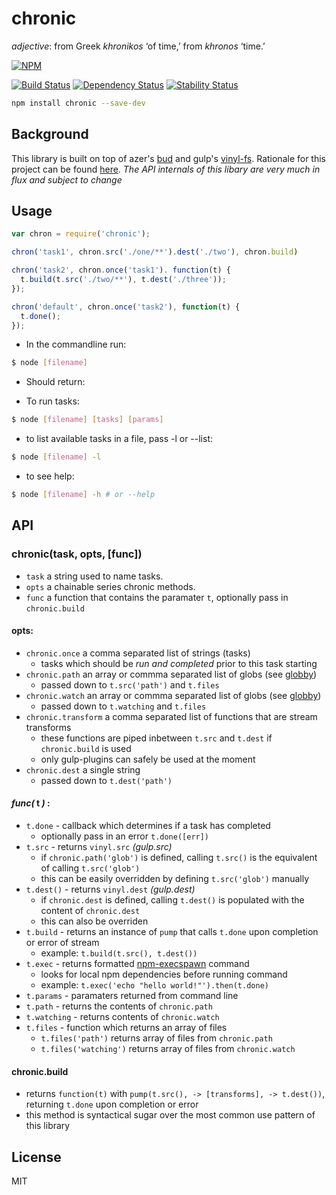 # chronic 

*adjective*: from Greek *khronikos* ‘of time,’ from *khronos* ‘time.’

[![NPM](https://nodei.co/npm/chronic.png)](https://nodei.co/npm/chronic/)

[![Build Status](https://img.shields.io/travis/codingalchemy/chronic.svg?style=flat-square)](https://travis-ci.org/codingalchemy/chronic)
[![Dependency Status](https://img.shields.io/david/codingalchemy/chronic.svg?style=flat-square)](https://david-dm.org/codingalchemy/chronic)
[![Stability Status](https://img.shields.io/badge/stability-unstable-orange.svg?style=flat-square)](https://github.com/dominictarr/stability#experimental)

```bash
npm install chronic --save-dev
```

## Background

This library is built on top of azer's [bud](https://github.com/azer/bud) and gulp's [vinyl-fs](https://github.com/wearefractal/vinyl-fs). Rationale for this project can be found [here](https://github.com/codingalchemy/chronic/blob/master/RATIONALE.md).
*The API internals of this libary are very much in flux and subject to change*


## Usage

``` js
var chron = require('chronic');

chron('task1', chron.src('./one/**').dest('./two'), chron.build)

chron('task2', chron.once('task1'). function(t) {
  t.build(t.src('./two/**'), t.dest('./three'));
});

chron('default', chron.once('task2'), function(t) {
  t.done();
});

```
- In the commandline run:

```bash
$ node [filename] 
```

- Should return:


- To run tasks:

```bash
$ node [filename] [tasks] [params]
```

- to list available tasks in a file, pass -l or --list:

```bash
$ node [filename] -l
```

- to see help:

```bash
$ node [filename] -h # or --help
```

## API

### chronic(task, opts, [func])

- `task` a string used to name tasks. 
- `opts` a chainable series chronic methods. 
- `func` a function that contains the paramater `t`, optionally pass in `chronic.build`

#### opts:

- `chronic.once` a comma separated list of strings (tasks)
  - tasks which should be *run and completed* prior to this task starting
- `chronic.path` an array or commma separated list of globs (see [globby](https://github.com/sindresorhus/globby))
  - passed down to `t.src('path')` and `t.files`
- `chronic.watch` an array or commma separated list of globs (see [globby](https://github.com/sindresorhus/globby))
  - passed down to `t.watching` and `t.files`
- `chronic.transform` a comma separated list of functions that are stream transforms
  - these functions are piped inbetween `t.src` and `t.dest` if `chronic.build` is used
  - only gulp-plugins can safely be used at the moment 
- `chronic.dest` a single string 
  - passed down to `t.dest('path')`

#### *func(* **t** *)* :

- `t.done` - callback which determines if a task has completed
  - optionally pass in an error `t.done([err])`
- `t.src` - returns `vinyl.src` *(gulp.src)*
  - if `chronic.path('glob')` is defined, calling `t.src()` is the equivalent of calling `t.src('glob')`
  - this can be easily overridden by defining `t.src('glob')` manually
- `t.dest()` - returns `vinyl.dest` *(gulp.dest)*
  - if `chronic.dest` is defined, calling `t.dest()` is populated with the content of `chronic.dest`
  - this can also be overriden 
- `t.build` - returns an instance of `pump` that calls `t.done` upon completion or error of stream
  - example: `t.build(t.src(), t.dest())`
- `t.exec` - returns formatted [npm-execspawn](https://github.com/mafintosh/npm-execspawn) command
  - looks for local npm dependencies before running command
  - example: `t.exec('echo "hello world!"').then(t.done)`
- `t.params` - paramaters returned from command line
- `t.path` - returns the contents of `chronic.path`
- `t.watching` - returns contents of `chronic.watch` 
- `t.files` - function which returns an array of files
  - `t.files('path')` returns array of files from `chronic.path`
  - `t.files('watching')` returns array of files from `chronic.watch`

#### chronic.build

- returns `function(t)` with `pump(t.src(), -> [transforms], -> t.dest())`, returning `t.done` upon completion or error
- this method is syntactical sugar over the most common use pattern of this library

## License

MIT